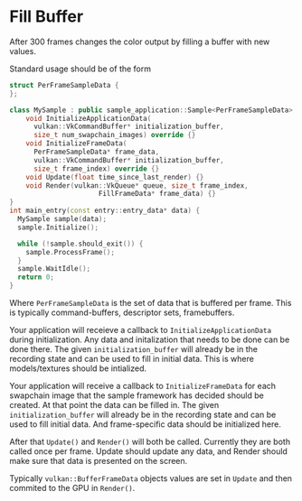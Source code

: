 # Fill Buffer

After 300 frames changes the color output by filling a buffer with new values.

Standard usage should be of the form
```c++
struct PerFrameSampleData {
};

class MySample : public sample_application::Sample<PerFrameSampleData> {
    void InitializeApplicationData(
      vulkan::VkCommandBuffer* initialization_buffer,
      size_t num_swapchain_images) override {}
    void InitializeFrameData(
      PerFrameSampleData* frame_data,
      vulkan::VkCommandBuffer* initialization_buffer,
      size_t frame_index) override {}
    void Update(float time_since_last_render) {}
    void Render(vulkan::VkQueue* queue, size_t frame_index,
                      FillFrameData* frame_data) {}
}
int main_entry(const entry::entry_data* data) {
  MySample sample(data);
  sample.Initialize();

  while (!sample.should_exit()) {
    sample.ProcessFrame();
  }
  sample.WaitIdle();
  return 0;
}
```

Where `PerFrameSampleData` is the set of data that is buffered per frame.
This is typically command-buffers, descriptor sets, framebuffers.

Your application will receieve a callback to `InitializeApplicationData` during
initialization. Any data and initalization that needs to be done can be done
there. The given `initialization_buffer` will already be in the recording
state and can be used to fill in initial data. This is where models/textures
should be intialized.

Your application will receive a callback to `InitializeFrameData` for each
swapchain image that the sample framework has decided should be created.
At that point the data can be filled in. The given `initialization_buffer`
will already be in the recording state and can be used to fill initial data.
And frame-specific data should be initialized here.

After that `Update()` and `Render()` will both be called. Currently they are
both called once per frame. Update should update any data, and Render should
make sure that data is presented on the screen.

Typically `vulkan::BufferFrameData` objects values are set in `Update` and
then commited to the GPU in `Render()`.